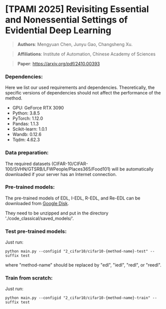 # [TPAMI 2025] Revisiting Essential and Nonessential Settings of Evidential Deep Learning

> **Authors**: Mengyuan Chen, Junyu Gao, Changsheng Xu.

> **Affiliations**: Institute of Automation, Chinese Academy of Sciences

> **Paper**: https://arxiv.org/pdf/2410.00393

### Dependencies:
Here we list our used requirements and dependencies.
Theoretically, the specific versions of dependencies should not affect the performance of the method.
 - GPU: GeForce RTX 3090
 - Python: 3.8.5
 - PyTorch: 1.12.0
 - Pandas: 1.1.3
 - Scikit-learn: 1.0.1
 - Wandb: 0.12.6
 - Tqdm: 4.62.3

### Data preparation:
The required datasets (CIFAR-10/CIFAR-100/SVHN/GTSRB/LFWPeople/Places365/Food101) will be automatically downloaded if your server has an Internet connection.

### Pre-trained models:
The pre-trained models of EDL, I-EDL, R-EDL, and Re-EDL can be downloaded from [Google Disk](https://drive.google.com/file/d/1kaqxdDH30UZ47uuYfPZS798AUBn-yekw/view?usp=sharing).

They need to be unzipped and put in the directory './code_classical/saved_models/'.

### Test pre-trained models:
Just run:
   ```
   python main.py --configid "2_cifar10/cifar10-{method-name}-test" --suffix test
   ```
where "method-name" should be replaced by "edl", "iedl", "redl", or "reedl".

### Train from scratch:
   
Just run:
   ```
   python main.py --configid "2_cifar10/cifar10-{method-name}-train" --suffix test
   ```


